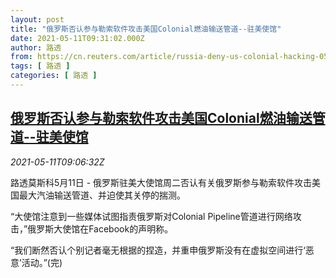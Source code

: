 ```yaml
---
layout: post
title: "俄罗斯否认参与勒索软件攻击美国Colonial燃油输送管道--驻美使馆"
date: 2021-05-11T09:31:02.000Z
author: 路透
from: https://cn.reuters.com/article/russia-deny-us-colonial-hacking-0511-idCNKBS2CS0XL
tags: [ 路透 ]
categories: [ 路透 ]
---
```

<!--1620725462000-->
[俄罗斯否认参与勒索软件攻击美国Colonial燃油输送管道--驻美使馆](https://cn.reuters.com/article/russia-deny-us-colonial-hacking-0511-idCNKBS2CS0XL)
------

<div>
<div><i>2021-05-11T09:06:32Z</i></div><p>路透莫斯科5月11日 - 俄罗斯驻美大使馆周二否认有关俄罗斯参与勒索软件攻击美国最大汽油输送管道、并迫使其关停的揣测。</p><p>“大使馆注意到一些媒体试图指责俄罗斯对Colonial Pipeline管道进行网络攻击，”俄罗斯大使馆在Facebook的声明称。</p><p>“我们断然否认个别记者毫无根据的捏造，并重申俄罗斯没有在虚拟空间进行‘恶意’活动。”(完)</p>
</div>
